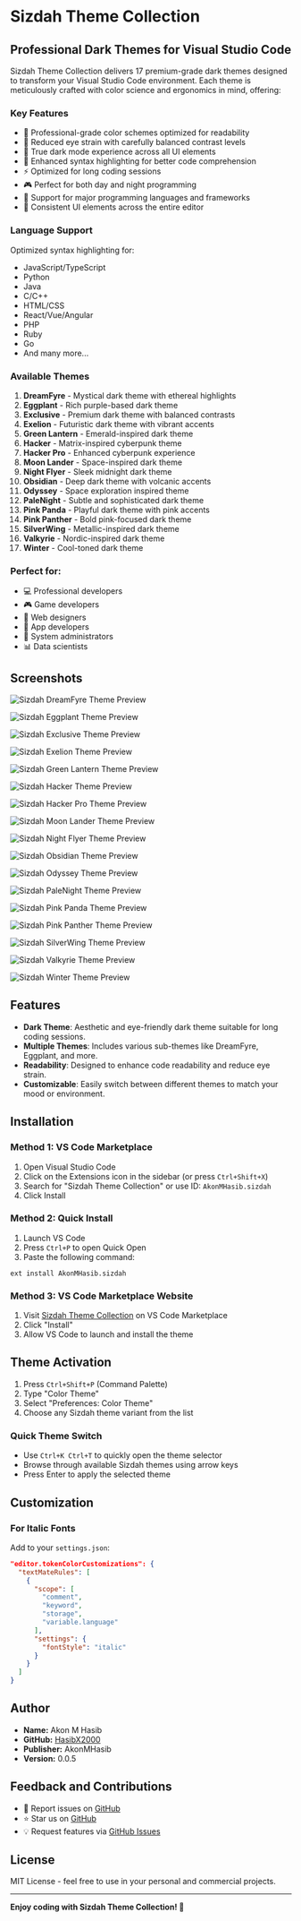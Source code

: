 # Sizdah Theme Collection

## Professional Dark Themes for Visual Studio Code

Sizdah Theme Collection delivers 17 premium-grade dark themes designed to transform your Visual Studio Code environment. Each theme is meticulously crafted with color science and ergonomics in mind, offering:

### Key Features

- 🎨 Professional-grade color schemes optimized for readability
- 👀 Reduced eye strain with carefully balanced contrast levels
- 🌙 True dark mode experience across all UI elements
- 🎯 Enhanced syntax highlighting for better code comprehension
- ⚡ Optimized for long coding sessions
- 🎮 Perfect for both day and night programming
- 🔧 Support for major programming languages and frameworks
- 🎯 Consistent UI elements across the entire editor

### Language Support

Optimized syntax highlighting for:

- JavaScript/TypeScript
- Python
- Java
- C/C++
- HTML/CSS
- React/Vue/Angular
- PHP
- Ruby
- Go
- And many more...

### Available Themes

1. **DreamFyre** - Mystical dark theme with ethereal highlights
2. **Eggplant** - Rich purple-based dark theme
3. **Exclusive** - Premium dark theme with balanced contrasts
4. **Exelion** - Futuristic dark theme with vibrant accents
5. **Green Lantern** - Emerald-inspired dark theme
6. **Hacker** - Matrix-inspired cyberpunk theme
7. **Hacker Pro** - Enhanced cyberpunk experience
8. **Moon Lander** - Space-inspired dark theme
9. **Night Flyer** - Sleek midnight dark theme
10. **Obsidian** - Deep dark theme with volcanic accents
11. **Odyssey** - Space exploration inspired theme
12. **PaleNight** - Subtle and sophisticated dark theme
13. **Pink Panda** - Playful dark theme with pink accents
14. **Pink Panther** - Bold pink-focused dark theme
15. **SilverWing** - Metallic-inspired dark theme
16. **Valkyrie** - Nordic-inspired dark theme
17. **Winter** - Cool-toned dark theme

### Perfect for:

- 💻 Professional developers
- 🎮 Game developers
- 🎨 Web designers
- 📱 App developers
- 🔧 System administrators
- 📊 Data scientists

## Screenshots

![Sizdah DreamFyre Theme Preview](preview/sizdah-dreamfyre.png)

![Sizdah Eggplant Theme Preview](preview/sizdah-eggplant.png)

![Sizdah Exclusive Theme Preview](preview/sizdah-exclusive.png)

![Sizdah Exelion Theme Preview](preview/sizdah-exelion.png)

![Sizdah Green Lantern Theme Preview](preview/sizdah-green-lantern.png)

![Sizdah Hacker Theme Preview](preview/sizdah-hacker.png)

![Sizdah Hacker Pro Theme Preview](preview/sizdah-hacker-pro.png)

![Sizdah Moon Lander Theme Preview](preview/sizdah-moon-lander.png)

![Sizdah Night Flyer Theme Preview](preview/sizdah-night-flyer.png)

![Sizdah Obsidian Theme Preview](preview/sizdah-obsidian.png)

![Sizdah Odyssey Theme Preview](preview/sizdah-odyssey.png)

![Sizdah PaleNight Theme Preview](preview/sizdah-palenight.png)

![Sizdah Pink Panda Theme Preview](preview/sizdah-pink-panda.png)

![Sizdah Pink Panther Theme Preview](preview/sizdah-pink-panther.png)

![Sizdah SilverWing Theme Preview](preview/sizdah-silverwing.png)

![Sizdah Valkyrie Theme Preview](preview/sizdah-valkyrie.png)

![Sizdah Winter Theme Preview](preview/sizdah-winter.png)

## Features

- **Dark Theme**: Aesthetic and eye-friendly dark theme suitable for long coding sessions.
- **Multiple Themes**: Includes various sub-themes like DreamFyre, Eggplant, and more.
- **Readability**: Designed to enhance code readability and reduce eye strain.
- **Customizable**: Easily switch between different themes to match your mood or environment.

## Installation

### Method 1: VS Code Marketplace

1. Open Visual Studio Code
2. Click on the Extensions icon in the sidebar (or press `Ctrl+Shift+X`)
3. Search for "Sizdah Theme Collection" or use ID: `AkonMHasib.sizdah`
4. Click Install

### Method 2: Quick Install

1. Launch VS Code
2. Press `Ctrl+P` to open Quick Open
3. Paste the following command:

```
ext install AkonMHasib.sizdah
```

### Method 3: VS Code Marketplace Website

1. Visit [Sizdah Theme Collection](https://marketplace.visualstudio.com/items?itemName=AkonMHasib.sizdah) on VS Code Marketplace
2. Click "Install"
3. Allow VS Code to launch and install the theme

## Theme Activation

1. Press `Ctrl+Shift+P` (Command Palette)
2. Type "Color Theme"
3. Select "Preferences: Color Theme"
4. Choose any Sizdah theme variant from the list

### Quick Theme Switch

- Use `Ctrl+K Ctrl+T` to quickly open the theme selector
- Browse through available Sizdah themes using arrow keys
- Press Enter to apply the selected theme

## Customization

### For Italic Fonts

Add to your `settings.json`:

```json
"editor.tokenColorCustomizations": {
  "textMateRules": [
    {
      "scope": [
        "comment",
        "keyword",
        "storage",
        "variable.language"
      ],
      "settings": {
        "fontStyle": "italic"
      }
    }
  ]
}
```

## Author

- **Name:** Akon M Hasib
- **GitHub:** [HasibX2000](https://github.com/HasibX2000)
- **Publisher:** AkonMHasib
- **Version:** 0.0.5

## Feedback and Contributions

- 🐛 Report issues on [GitHub](https://github.com/HasibX2000/Sizdah-Theme-Collection/issues)
- ⭐ Star us on [GitHub](https://github.com/HasibX2000/Sizdah-Theme-Collection)
- 💡 Request features via [GitHub Issues](https://github.com/HasibX2000/Sizdah-Theme-Collection/issues)

## License

MIT License - feel free to use in your personal and commercial projects.

---

**Enjoy coding with Sizdah Theme Collection! 🚀**
